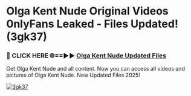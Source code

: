 # Olga Kent Nude Original Videos 0nlyFans Leaked - Files Updated! (3gk37)

<h3>🔴 CLICK HERE 🌐==►► <a href="https://tinyurl.com/5h6xmrr3" rel="nofollow">Olga Kent Nude Updated Files</a></h3>

Get Olga Kent Nude and all content. Now you can access all videos and pictures of Olga Kent Nude. New Updated Files 2025!

[![3gk37](https://i.imgur.com/KVD873Z.gif)](https://tinyurl.com/5h6xmrr3)
